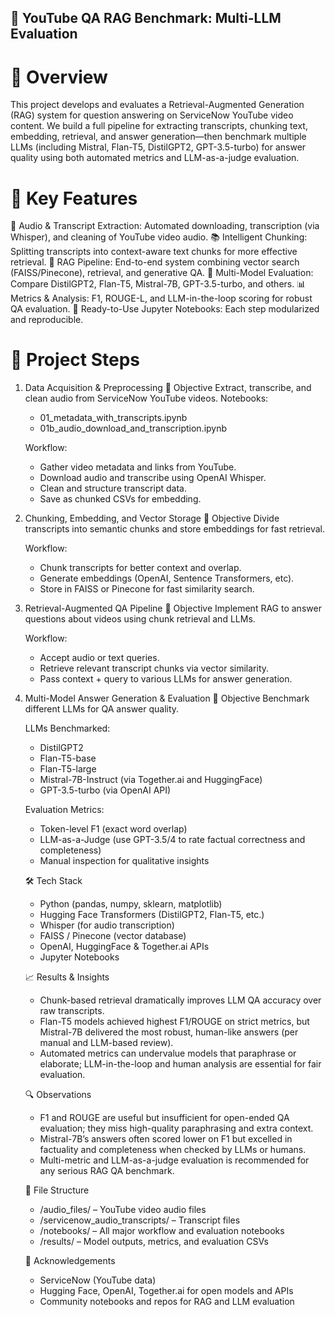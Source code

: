 ## 🤖 YouTube QA RAG Benchmark: Multi-LLM Evaluation

# 📌 Overview

This project develops and evaluates a Retrieval-Augmented Generation (RAG) system for question answering on ServiceNow YouTube video content. We build a full pipeline for extracting transcripts, chunking text, embedding, retrieval, and answer generation—then benchmark multiple LLMs (including Mistral, Flan-T5, DistilGPT2, GPT-3.5-turbo) for answer quality using both automated metrics and LLM-as-a-judge evaluation.

# 🚀 Key Features

🎤 Audio & Transcript Extraction: Automated downloading, transcription (via Whisper), and cleaning of YouTube video audio.
📚 Intelligent Chunking: Splitting transcripts into context-aware text chunks for more effective retrieval.
🔎 RAG Pipeline: End-to-end system combining vector search (FAISS/Pinecone), retrieval, and generative QA.
🤖 Multi-Model Evaluation: Compare DistilGPT2, Flan-T5, Mistral-7B, GPT-3.5-turbo, and others.
📊 Metrics & Analysis: F1, ROUGE-L, and LLM-in-the-loop scoring for robust QA evaluation.
📝 Ready-to-Use Jupyter Notebooks: Each step modularized and reproducible.

# 🧩 Project Steps

1.  Data Acquisition & Preprocessing
    🎯 Objective
    Extract, transcribe, and clean audio from ServiceNow YouTube videos.
    Notebooks:

    - 01_metadata_with_transcripts.ipynb
    - 01b_audio_download_and_transcription.ipynb

    Workflow:

    - Gather video metadata and links from YouTube.
    - Download audio and transcribe using OpenAI Whisper.
    - Clean and structure transcript data.
    - Save as chunked CSVs for embedding.

2.  Chunking, Embedding, and Vector Storage
    🎯 Objective
    Divide transcripts into semantic chunks and store embeddings for fast retrieval.

    Workflow:

    - Chunk transcripts for better context and overlap.
    - Generate embeddings (OpenAI, Sentence Transformers, etc).
    - Store in FAISS or Pinecone for fast similarity search.

3.  Retrieval-Augmented QA Pipeline
    🎯 Objective
    Implement RAG to answer questions about videos using chunk retrieval and LLMs.

    Workflow:

    - Accept audio or text queries.
    - Retrieve relevant transcript chunks via vector similarity.
    - Pass context + query to various LLMs for answer generation.

4.  Multi-Model Answer Generation & Evaluation
    🎯 Objective
    Benchmark different LLMs for QA answer quality.

    LLMs Benchmarked:

    - DistilGPT2
    - Flan-T5-base
    - Flan-T5-large
    - Mistral-7B-Instruct (via Together.ai and HuggingFace)
    - GPT-3.5-turbo (via OpenAI API)

    Evaluation Metrics:

    - Token-level F1 (exact word overlap)
    - LLM-as-a-Judge (use GPT-3.5/4 to rate factual correctness and completeness)
    - Manual inspection for qualitative insights

    🛠️ Tech Stack

    - Python (pandas, numpy, sklearn, matplotlib)
    - Hugging Face Transformers (DistilGPT2, Flan-T5, etc.)
    - Whisper (for audio transcription)
    - FAISS / Pinecone (vector database)
    - OpenAI, HuggingFace & Together.ai APIs
    - Jupyter Notebooks

    📈 Results & Insights

    - Chunk-based retrieval dramatically improves LLM QA accuracy over raw transcripts.
    - Flan-T5 models achieved highest F1/ROUGE on strict metrics, but Mistral-7B delivered the most robust, human-like answers (per manual and LLM-based review).
    - Automated metrics can undervalue models that paraphrase or elaborate; LLM-in-the-loop and human analysis are essential for fair evaluation.

    🔍 Observations

    - F1 and ROUGE are useful but insufficient for open-ended QA evaluation; they miss high-quality paraphrasing and extra context.
    - Mistral-7B’s answers often scored lower on F1 but excelled in factuality and completeness when checked by LLMs or humans.
    - Multi-metric and LLM-as-a-judge evaluation is recommended for any serious RAG QA benchmark.

    📂 File Structure

    - /audio_files/ – YouTube video audio files
    - /servicenow_audio_transcripts/ – Transcript files
    - /notebooks/ – All major workflow and evaluation notebooks
    - /results/ – Model outputs, metrics, and evaluation CSVs

    🤝 Acknowledgements

    - ServiceNow (YouTube data)
    - Hugging Face, OpenAI, Together.ai for open models and APIs
    - Community notebooks and repos for RAG and LLM evaluation
